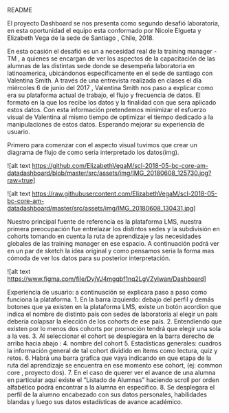 README

El proyecto Dashboard se nos presenta como segundo desafió laboratoria, en esta oportunidad el equipo esta conformado por Nicole Elgueta y Elizabeth Vega de la sede de Santiago , Chile, 2018.

En esta ocasión el desafió es un a necesidad real de la training manager -TM , a quienes se encargan de ver los aspectos de la capacitación de las alumnas de las distintas sede donde se desempeña laboratoria en latinoamerica, ubicándonos específicamente en el sede de santiago con Valentina Smith. 
A través de una entrevista realizada en clases el día miércoles 6 de junio del 2017 , Valentina Smith nos paso a explicar como era su plataforma actual de trabajo, el flujo y frecuencia de datos. El formato en la que los recibe los datos y la finalidad con que sera aplicado estos datos. Con esta información pretendemos minimizar el esfuerzo visual de Valentina al mismo tiempo de optimizar el tiempo dedicado a la manipulaciones de estos datos. Esperando mejorar su experiencia de usuario.

Primero para comenzar con el aspecto visual tuvimos que crear un diagrama de flujo de como seria interpretado los datos(img).

![alt text https://github.com/ElizabethVegaM/scl-2018-05-bc-core-am-datadashboard/blob/master/src/assets/img/IMG_20180608_125730.jpg?raw=true]

![alt text https://raw.githubusercontent.com/ElizabethVegaM/scl-2018-05-bc-core-am-datadashboard/master/src/assets/img/IMG_20180608_130431.jpg]


Nuestro principal fuente de referencia es la plataforma LMS, nuestra primera preocupación fue entrelazar los distintos sedes y la subdivisión en cohorts tomando en cuenta la ruta de aprendizaje y las necesidades globales de las training manager en ese espacio. 
A continuación podrá ver en un par de sketch la idea original y como pensamos seria la forma mas cómoda de ver los datos para su posterior interpretación.

![alt text https://www.figma.com/file/DvjVJ4mgqbf1nq2LgVZyIwan/Dashboard]


Experiencia de usuario: a continuación se explicara paso a paso como funciona la plataforma.
    1. En la barra izquierdo: debajo del perfil y demás botones que ya existen en la plataforma LMS, existe un botón acordion que indica el nombre de distinto país con sedes de laboratoria al elegir un país debería colapsar la elección de los cohorts de ese país.
    2. Entendiendo que existen por lo menos dos cohorts por promoción tendrá que elegir una sola a la ves.
    3. Al seleccionar  el cohort se desplegara en la barra derecho de arriba hacia abajo :
    4. nombre del cohort 
    5. Estadísticas generales: cuadros la información general de tal cohort dividido en ítems como lectura, quiz y retos.
    6. Habrá una barra grafica que vaya indicando en que etapa de la ruta del aprendizaje se encuentra en ese momento ese cohort, (ej: common core , proyecto dos).
    7. En el caso de querer ver el avance de una alumna en particular aquí existe el “Listado de Alumnas” haciendo scroll por orden alfabético podrá encontrar a la alumna en especifico.
    8. Se desplegara el perfil de la alumno encabezado con sus datos personales, habilidades blandas y luego sus datos  estadísticas de avance académico.